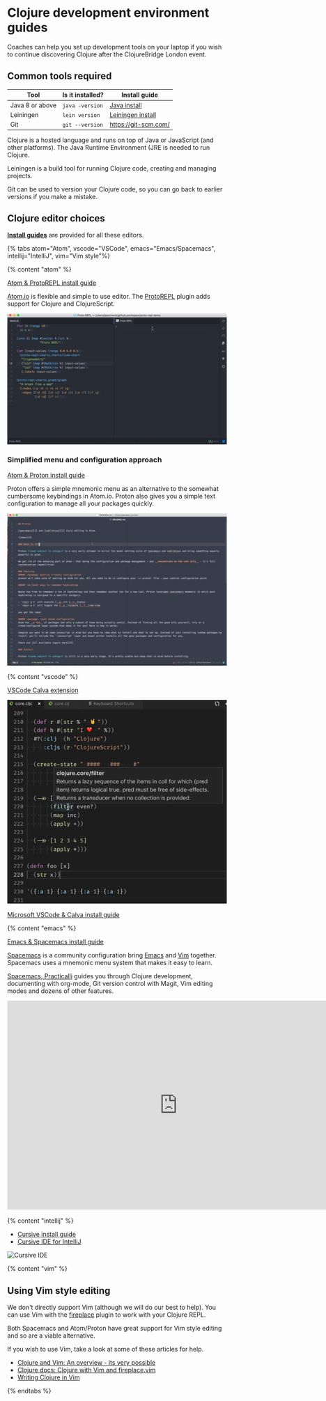 # Clojure development environment guides

Coaches can help you set up development tools on your laptop if you wish to continue discovering Clojure after the ClojureBridge London event.

## Common tools required

| Tool            | Is it installed? | Install guide                       |
|-----------------|------------------|-------------------------------------|
| Java 8 or above | `java -version`  | [Java install](java.html)           |
| Leiningen       | `lein version`   | [Leiningen install](leiningen.html) |
| Git             | `git --version`  | https://git-scm.com/                |

Clojure is a hosted language and runs on top of Java or JavaScript (and other platforms).  The Java Runtime Environment (JRE is needed to run Clojure.

Leiningen is a build tool for running Clojure code, creating and managing projects.

Git can be used to version your Clojure code, so you can go back to earlier versions if you make a mistake.


## Clojure editor choices

**[Install guides](install-guides/index.html)** are provided for all these editors.

<!-- Clojure Editors -->
{% tabs atom="Atom", vscode="VSCode", emacs="Emacs/Spacemacs", intellij="IntelliJ", vim="Vim style"%}

<!-- Atom.io and ProtoREPL -->
{% content "atom" %}

[Atom & ProtoREPL install guide](install-guides/atom-protorepl.html)


[Atom.io](https://atom.io/) is flexible and simple to use editor.  The [ProtoREPL](https://atom.io/packages/proto-repl) plugin adds support for Clojure and ClojureScript.

![Atom.io and ProtoREPL](/images/atom-protorepl-demo.gif)


### Simplified menu and configuration approach

[Atom & Proton install guide](install-guides/atom-proton.html)

Proton offers a simple mnemonic menu as an alternative to the somewhat cumbersome keybindings in Atom.io.  Proton also gives you a simple text configuration to manage all your packages quickly.

![Atom.io proton-mode demo](/images/atom-proton-mode-demo.gif)


<!-- VSCode and Calva -->
{% content "vscode" %}

[VSCode Calva extension](https://marketplace.visualstudio.com/items?itemName=cospaia.clojure4vscode)

![VSCode Calva demo](https://github.com/BetterThanTomorrow/calva/raw/master/assets/howto/features.gif)

[Microsoft VSCode & Calva install guide](install-guides/vscode-calva.html)

<!-- Spacemacs -->
{% content "emacs" %}

[Emacs & Spacemacs install guide](install-guides/emacs-spacemacs.html)

[Spacemacs](https://spacemacs.org/) is a community configuration bring [Emacs](https://www.gnu.org/software/emacs/) and [Vim](https://www.vim.org/) together.  Spacemacs uses a mnemonic menu system that makes it easy to learn.

[Spacemacs, Practicalli](https://practicalli.github.io/spacemacs) guides you through Clojure development, documenting with org-mode, Git version control with Magit, Vim editing modes and dozens of other features.

<iframe width="780" height="480" src="https://www.youtube.com/embed/Uuwg-069NYE" frameborder="0" allow="autoplay; encrypted-media" allowfullscreen></iframe>


<!-- IntelliJ and Cursive -->
{% content "intellij" %}

* [Cursive install guide](install-guides/intellij-cursive.html)
* [Cursive IDE for IntelliJ](https://cursive-ide.com/)


![Cursive IDE](https://cursive-ide.com/images/cursive-screenshot.png)


{% content "vim" %}
## Using Vim style editing

We don't directly support Vim (although we will do our best to help). You can use Vim with the [fireplace](https://github.com/tpope/vim-fireplace) plugin to work with your Clojure REPL.

Both Spacemacs and Atom/Proton have great support for Vim style editing and so are a viable alternative.

If you wish to use Vim, take a look at some of these articles for help.

* [Clojure and Vim: An overview - its very possible](https://juxt.pro/blog/posts/vim-1.html)
* [Clojure docs: Clojure with Vim and fireplace.vim](http://clojure-doc.org/articles/tutorials/vim_fireplace.html)
* [Writing Clojure in Vim](https://thoughtbot.com/blog/writing-clojure-in-vim)


{% endtabs %}
<!-- End of Clojure editors -->
